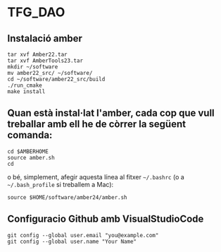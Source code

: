# TFG_DAO

## Instalació amber

```
tar xvf Amber22.tar 
tar xvf AmberTools23.tar 
mkdir ~/software
mv amber22_src/ ~/software/
cd ~/software/amber22_src/build
./run_cmake
make install

```
## Quan està instal·lat l'amber, cada cop que vull treballar amb ell he de còrrer la següent comanda:

```
cd $AMBERHOME
source amber.sh
cd

```

o bé, simplement, afegir aquesta línea al fitxer `~/.bashrc` (o a `~/.bash_profile` si treballem a Mac):
```
source $HOME/software/amber24/amber.sh
```


## Configuracio Github amb VisualStudioCode
```
git config --global user.email "you@example.com"
git config --global user.name "Your Name"

```

